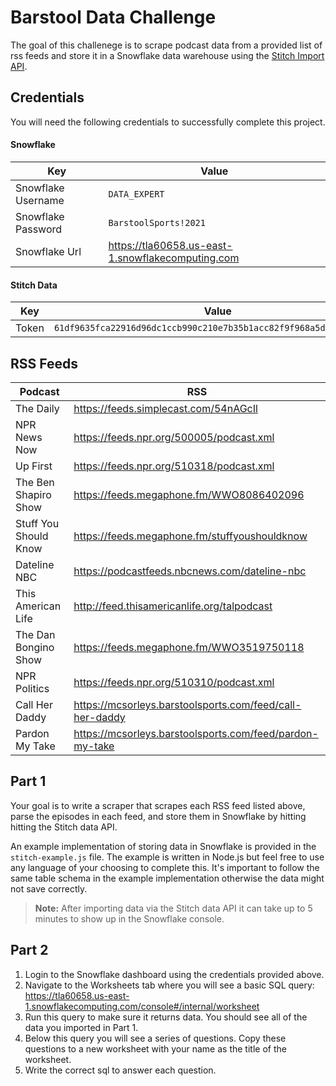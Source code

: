 # Barstool Data Challenge

The goal of this challenege is to scrape podcast data from a provided list of rss feeds and store it in a Snowflake data warehouse using the [Stitch Import API](https://www.stitchdata.com/docs/developers/import-api/).

## Credentials

You will need the following credentials to successfully complete this project.

#### Snowflake

| Key | Value |
| --- | ----- |
| Snowflake Username | `DATA_EXPERT` |
| Snowflake Password | `BarstoolSports!2021` |
| Snowflake Url | https://tla60658.us-east-1.snowflakecomputing.com |

#### Stitch Data

| Key | Value |
| --- | ----- |
| Token | `61df9635fca22916d96dc1ccb990c210e7b35b1acc82f9f968a5d2d6cea766fc` |

## RSS Feeds

| Podcast | RSS |
| ------- | --- |
| The Daily | https://feeds.simplecast.com/54nAGcIl |
| NPR News Now | https://feeds.npr.org/500005/podcast.xml |
| Up First | https://feeds.npr.org/510318/podcast.xml |
| The Ben Shapiro Show | https://feeds.megaphone.fm/WWO8086402096 |
| Stuff You Should Know | https://feeds.megaphone.fm/stuffyoushouldknow |
| Dateline NBC | https://podcastfeeds.nbcnews.com/dateline-nbc |
| This American Life | http://feed.thisamericanlife.org/talpodcast |
| The Dan Bongino Show | https://feeds.megaphone.fm/WWO3519750118 |
| NPR Politics | https://feeds.npr.org/510310/podcast.xml |
| Call Her Daddy | https://mcsorleys.barstoolsports.com/feed/call-her-daddy |
| Pardon My Take | https://mcsorleys.barstoolsports.com/feed/pardon-my-take |

## Part 1

Your goal is to write a scraper that scrapes each RSS feed listed above, parse the episodes in each feed, and store them in Snowflake by hitting hitting the Stitch data API.

An example implementation of storing data in Snowflake is provided in the `stitch-example.js` file. The example is written in Node.js but feel free to use any language of your choosing to complete this. It's important to follow the same table schema in the example implementation otherwise the data might not save correctly.

> **Note:** After importing data via the Stitch data API it can take up to 5 minutes to show up in the Snowflake console.

## Part 2

1. Login to the Snowflake dashboard using the credentials provided above.
2. Navigate to the Worksheets tab where you will see a basic SQL query: https://tla60658.us-east-1.snowflakecomputing.com/console#/internal/worksheet
3. Run this query to make sure it returns data. You should see all of the data you imported in Part 1.
4. Below this query you will see a series of questions. Copy these questions to a new worksheet with your name as the title of the worksheet.
5. Write the correct sql to answer each question.
